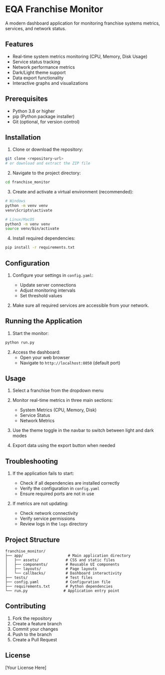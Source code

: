 # EQA Franchise Monitor

A modern dashboard application for monitoring franchise systems metrics, services, and network status.

## Features

- Real-time system metrics monitoring (CPU, Memory, Disk Usage)
- Service status tracking
- Network performance metrics
- Dark/Light theme support
- Data export functionality
- Interactive graphs and visualizations

## Prerequisites

- Python 3.8 or higher
- pip (Python package installer)
- Git (optional, for version control)

## Installation

1. Clone or download the repository:
```bash
git clone <repository-url>
# or download and extract the ZIP file
```

2. Navigate to the project directory:
```bash
cd franchise_monitor
```

3. Create and activate a virtual environment (recommended):
```bash
# Windows
python -m venv venv
venv\Scripts\activate

# Linux/MacOS
python3 -m venv venv
source venv/bin/activate
```

4. Install required dependencies:
```bash
pip install -r requirements.txt
```

## Configuration

1. Configure your settings in `config.yaml`:
   - Update server connections
   - Adjust monitoring intervals
   - Set threshold values

2. Make sure all required services are accessible from your network.

## Running the Application

1. Start the monitor:
```bash
python run.py
```

2. Access the dashboard:
   - Open your web browser
   - Navigate to `http://localhost:8050` (default port)

## Usage

1. Select a franchise from the dropdown menu
2. Monitor real-time metrics in three main sections:
   - System Metrics (CPU, Memory, Disk)
   - Service Status
   - Network Metrics

3. Use the theme toggle in the navbar to switch between light and dark modes
4. Export data using the export button when needed

## Troubleshooting

1. If the application fails to start:
   - Check if all dependencies are installed correctly
   - Verify the configuration in `config.yaml`
   - Ensure required ports are not in use

2. If metrics are not updating:
   - Check network connectivity
   - Verify service permissions
   - Review logs in the `logs` directory

## Project Structure

```
franchise_monitor/
├── app/                    # Main application directory
│   ├── assets/            # CSS and static files
│   ├── components/        # Reusable UI components
│   ├── layouts/           # Page layouts
│   └── callbacks/         # Dashboard interactivity
├── tests/                 # Test files
├── config.yaml            # Configuration file
├── requirements.txt       # Python dependencies
└── run.py                # Application entry point
```

## Contributing

1. Fork the repository
2. Create a feature branch
3. Commit your changes
4. Push to the branch
5. Create a Pull Request

## License

[Your License Here]
